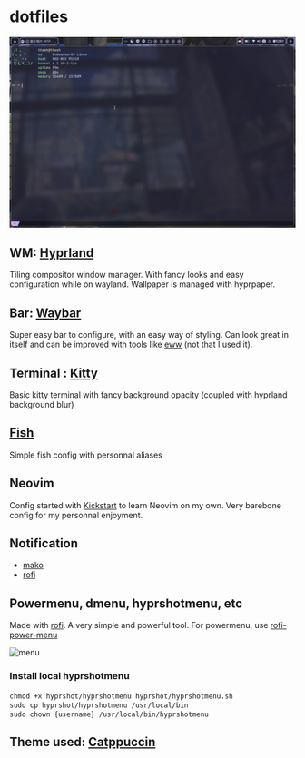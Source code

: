 # dotfiles

![WM](./images/wm.png)

## WM: [Hyprland](https://hyprland.org/)
Tiling compositor window manager. With fancy looks and easy configuration while on wayland.
Wallpaper is managed with hyprpaper.

## Bar: [Waybar](https://github.com/Alexays/Waybar)
Super easy bar to configure, with an easy way of styling. Can look great in itself and can be improved with tools like [eww](https://github.com/elkowar/eww) (not that I used it).

## Terminal : [Kitty](https://sw.kovidgoyal.net/kitty/)
Basic kitty terminal with fancy background opacity (coupled with hyprland background blur)

## [Fish](https://fishshell.com/)
Simple fish config with personnal aliases

## Neovim
Config started with [Kickstart](https://github.com/nvim-lua/kickstart.nvim) to learn Neovim on my own. 
Very barebone config for my personnal enjoyment. 

## Notification
- [mako](https://github.com/emersion/mako)
- [rofi](https://github.com/davatorium/rofi)

## Powermenu, dmenu, hyprshotmenu, etc
Made with [rofi](https://github.com/davatorium/rofi). A very simple and powerful tool.
For powermenu, use [rofi-power-menu](https://github.com/jluttine/rofi-power-menu)

![menu](./images/rofi.png)

### Install local hyprshotmenu
```
chmod +x hyprshot/hyprshotmenu hyprshot/hyprshotmenu.sh
sudo cp hyprshot/hyprshotmenu /usr/local/bin
sudo chown {username} /usr/local/bin/hyprshotmenu
```

## Theme used: [Catppuccin](https://github.com/catppuccin/catppuccin)
